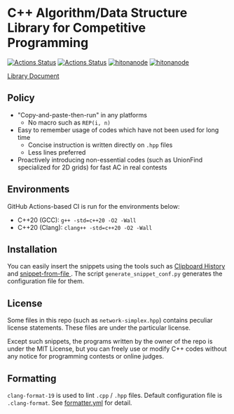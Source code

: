 # C++ Algorithm/Data Structure Library for Competitive Programming

[![Actions Status](https://github.com/hitonanode/cplib-cpp/workflows/verify/badge.svg)](https://github.com/hitonanode/cplib-cpp/actions)
[![Actions Status](https://github.com/hitonanode/cplib-cpp/workflows/clang-format/badge.svg)](https://github.com/hitonanode/cplib-cpp/actions)
[![hitonanode](https://img.shields.io/endpoint?url=https%3A%2F%2Fatcoder-badges.now.sh%2Fapi%2Fatcoder%2Fjson%2Fhitonanode)](https://atcoder.jp/users/hitonanode)
[![hitonanode](https://img.shields.io/endpoint?url=https%3A%2F%2Fatcoder-badges.now.sh%2Fapi%2Fcodeforces%2Fjson%2Fhitonanode)](https://codeforces.com/profile/hitonanode)

[Library Document](https://hitonanode.github.io/cplib-cpp/)

## Policy

- "Copy-and-paste-then-run" in any platforms
  - No macro such as `REP(i, n)`
- Easy to remember usage of codes which have not been used for long time
  - Concise instruction is written directly on `.hpp` files
  - Less lines preferred
- Proactively introducing non-essential codes (such as UnionFind specialized for 2D grids) for fast AC in real contests

## Environments

GitHub Actions-based CI is run for the environments below:

- C++20 (GCC): `g++ -std=c++20 -O2 -Wall`
- C++20 (Clang): `clang++ -std=c++20 -O2 -Wall`

## Installation

You can easily insert the snippets using the tools such as [Clipboard History](https://blank-note.sakura.ne.jp/topics/clipboard_history.html) and [snippet-from-file
](https://marketplace.visualstudio.com/items?itemName=morioprog.snippet-from-file). The script `generate_snippet_conf.py` generates the configuration file for them.

## License

Some files in this repo (such as `network-simplex.hpp`) contains peculiar license statements. These files are under the particular license.

Except such snippets, the programs written by the owner of the repo is under the MIT License, but you can freely use or modify C++ codes without any notice for programming contests or online judges.

## Formatting

`clang-format-19` is used to lint `.cpp` / `.hpp` files. Default configuration file is `.clang-format`. See [formatter.yml](.github/workflows/formatter.yml) for detail.
